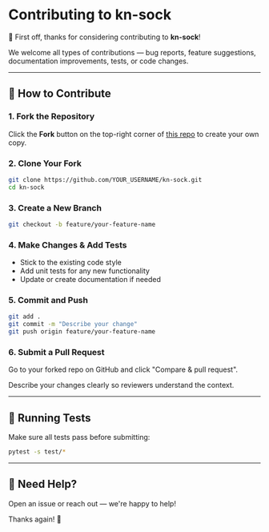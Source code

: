# Contributing to kn-sock

🎉 First off, thanks for considering contributing to **kn-sock**!

We welcome all types of contributions — bug reports, feature suggestions, documentation improvements, tests, or code changes.

---

## 📝 How to Contribute

### 1. Fork the Repository

Click the **Fork** button on the top-right corner of [this repo](https://github.com/KhagendraN/kn-sock) to create your own copy.

### 2. Clone Your Fork

```bash
git clone https://github.com/YOUR_USERNAME/kn-sock.git
cd kn-sock
```

### 3. Create a New Branch

```bash
git checkout -b feature/your-feature-name
```

### 4. Make Changes & Add Tests

- Stick to the existing code style
- Add unit tests for any new functionality
- Update or create documentation if needed

### 5. Commit and Push

```bash
git add .
git commit -m "Describe your change"
git push origin feature/your-feature-name
```

### 6. Submit a Pull Request

Go to your forked repo on GitHub and click "Compare & pull request".

Describe your changes clearly so reviewers understand the context.

---

## 🧪 Running Tests

Make sure all tests pass before submitting:

```bash
pytest -s test/*
```

---

## 💬 Need Help?

Open an issue or reach out — we're happy to help!

Thanks again! 💙
